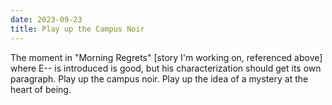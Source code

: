 ```yaml
---
date: 2023-09-23
title: Play up the Campus Noir
---
```


The moment in "Morning Regrets" [story I'm working on, referenced above] where E-- is introduced is good, but his characterization should get its own paragraph. Play up the campus noir. Play up the idea of a mystery at the heart of being.
